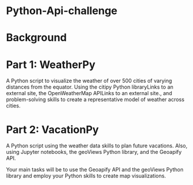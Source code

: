 # Python-Api-challenge

# Background

# Part 1: WeatherPy

A Python script to visualize the weather of over 500 cities of varying distances from the equator. Using the citipy Python libraryLinks to an external site, the OpenWeatherMap APILinks to an external site., and problem-solving skills to create a representative model of weather across cities.


# Part 2: VacationPy

A Python script using the weather data skills to plan future vacations. Also, using Jupyter notebooks, the geoViews Python library, and the Geoapify API.

Your main tasks will be to use the Geoapify API and the geoViews Python library and employ your Python skills to create map visualizations.
